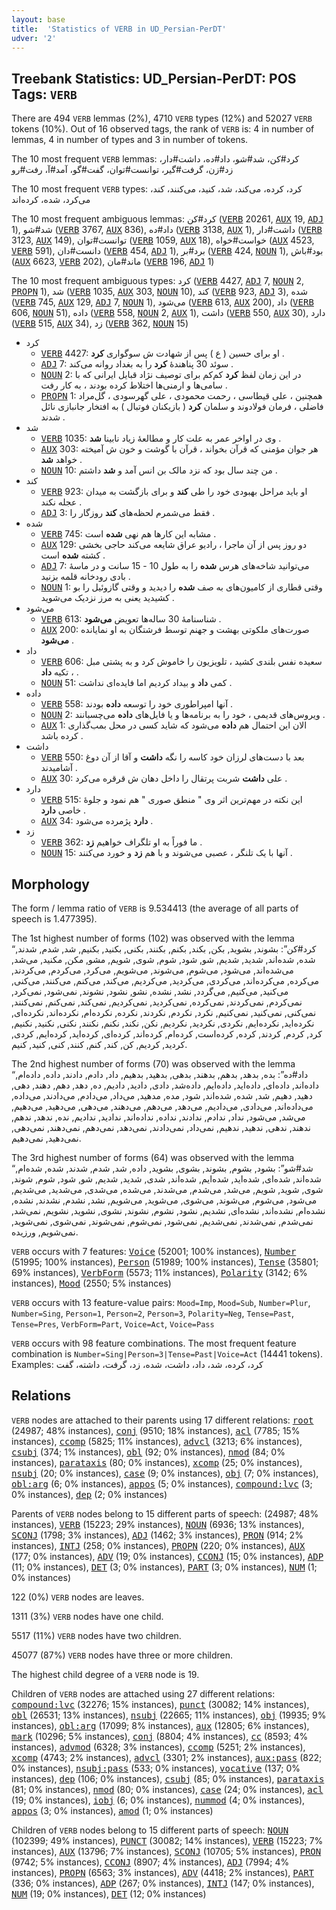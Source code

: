 ```yaml
---
layout: base
title:  'Statistics of VERB in UD_Persian-PerDT'
udver: '2'
---
```


## Treebank Statistics: UD_Persian-PerDT: POS Tags: `VERB`

There are 494 `VERB` lemmas (2%), 4710 `VERB` types (12%) and 52027 `VERB` tokens (10%).
Out of 16 observed tags, the rank of `VERB` is: 4 in number of lemmas, 4 in number of types and 3 in number of tokens.

The 10 most frequent `VERB` lemmas: کرد#کن، شد#شو، داد#ده، داشت#دار، زد#زن، گرفت#گیر، توانست#توان، گفت#گو، آمد#آ، رفت#رو

The 10 most frequent `VERB` types:  کرد، کرده، می‌کند، شد، کنید، می‌کنند، کند، می‌کرد، شده، کرده‌اند

The 10 most frequent ambiguous lemmas: کرد#کن (<tt><a href="fa_perdt-pos-VERB.html">VERB</a></tt> 20261, <tt><a href="fa_perdt-pos-AUX.html">AUX</a></tt> 19, <tt><a href="fa_perdt-pos-ADJ.html">ADJ</a></tt> 1), شد#شو (<tt><a href="fa_perdt-pos-VERB.html">VERB</a></tt> 3767, <tt><a href="fa_perdt-pos-AUX.html">AUX</a></tt> 836), داد#ده (<tt><a href="fa_perdt-pos-VERB.html">VERB</a></tt> 3138, <tt><a href="fa_perdt-pos-AUX.html">AUX</a></tt> 1), داشت#دار (<tt><a href="fa_perdt-pos-VERB.html">VERB</a></tt> 3123, <tt><a href="fa_perdt-pos-AUX.html">AUX</a></tt> 149), توانست#توان (<tt><a href="fa_perdt-pos-VERB.html">VERB</a></tt> 1059, <tt><a href="fa_perdt-pos-AUX.html">AUX</a></tt> 18), خواست#خواه (<tt><a href="fa_perdt-pos-AUX.html">AUX</a></tt> 4523, <tt><a href="fa_perdt-pos-VERB.html">VERB</a></tt> 591), دانست#دان (<tt><a href="fa_perdt-pos-VERB.html">VERB</a></tt> 454, <tt><a href="fa_perdt-pos-ADJ.html">ADJ</a></tt> 1), برد#بر (<tt><a href="fa_perdt-pos-VERB.html">VERB</a></tt> 424, <tt><a href="fa_perdt-pos-NOUN.html">NOUN</a></tt> 1), بود#باش (<tt><a href="fa_perdt-pos-AUX.html">AUX</a></tt> 6623, <tt><a href="fa_perdt-pos-VERB.html">VERB</a></tt> 202), ماند#مان (<tt><a href="fa_perdt-pos-VERB.html">VERB</a></tt> 196, <tt><a href="fa_perdt-pos-ADJ.html">ADJ</a></tt> 1)

The 10 most frequent ambiguous types:  کرد (<tt><a href="fa_perdt-pos-VERB.html">VERB</a></tt> 4427, <tt><a href="fa_perdt-pos-ADJ.html">ADJ</a></tt> 7, <tt><a href="fa_perdt-pos-NOUN.html">NOUN</a></tt> 2, <tt><a href="fa_perdt-pos-PROPN.html">PROPN</a></tt> 1), شد (<tt><a href="fa_perdt-pos-VERB.html">VERB</a></tt> 1035, <tt><a href="fa_perdt-pos-AUX.html">AUX</a></tt> 303, <tt><a href="fa_perdt-pos-NOUN.html">NOUN</a></tt> 10), کند (<tt><a href="fa_perdt-pos-VERB.html">VERB</a></tt> 923, <tt><a href="fa_perdt-pos-ADJ.html">ADJ</a></tt> 3), شده (<tt><a href="fa_perdt-pos-VERB.html">VERB</a></tt> 745, <tt><a href="fa_perdt-pos-AUX.html">AUX</a></tt> 129, <tt><a href="fa_perdt-pos-ADJ.html">ADJ</a></tt> 7, <tt><a href="fa_perdt-pos-NOUN.html">NOUN</a></tt> 1), می‌شود (<tt><a href="fa_perdt-pos-VERB.html">VERB</a></tt> 613, <tt><a href="fa_perdt-pos-AUX.html">AUX</a></tt> 200), داد (<tt><a href="fa_perdt-pos-VERB.html">VERB</a></tt> 606, <tt><a href="fa_perdt-pos-NOUN.html">NOUN</a></tt> 51), داده (<tt><a href="fa_perdt-pos-VERB.html">VERB</a></tt> 558, <tt><a href="fa_perdt-pos-NOUN.html">NOUN</a></tt> 2, <tt><a href="fa_perdt-pos-AUX.html">AUX</a></tt> 1), داشت (<tt><a href="fa_perdt-pos-VERB.html">VERB</a></tt> 550, <tt><a href="fa_perdt-pos-AUX.html">AUX</a></tt> 30), دارد (<tt><a href="fa_perdt-pos-VERB.html">VERB</a></tt> 515, <tt><a href="fa_perdt-pos-AUX.html">AUX</a></tt> 34), زد (<tt><a href="fa_perdt-pos-VERB.html">VERB</a></tt> 362, <tt><a href="fa_perdt-pos-NOUN.html">NOUN</a></tt> 15)


* کرد
  * <tt><a href="fa_perdt-pos-VERB.html">VERB</a></tt> 4427: او برای حسین ( ع ) پس از شهادت ش سوگواری <b>کرد</b> .
  * <tt><a href="fa_perdt-pos-ADJ.html">ADJ</a></tt> 7: سوئد 30 پناهندهٔ <b>کرد</b> را به بغداد روانه می‌کند .
  * <tt><a href="fa_perdt-pos-NOUN.html">NOUN</a></tt> 2: در این زمان لفظ <b>کرد</b> کم‌کم برای توصیف نژاد قبایل ایرانی که با سامی‌ها و ارمنی‌ها اختلاط کرده بودند ، به کار رفت .
  * <tt><a href="fa_perdt-pos-PROPN.html">PROPN</a></tt> 1: همچنین ، علی قیطاسی ، رحمت محمودی ، علی گهرسودی ، گل‌مراد فاضلی ، فرمان فولادوند و سلمان <b>کرد</b> ( بازیکنان فوتبال ) به افتخار جانبازی نائل شدند .
* شد
  * <tt><a href="fa_perdt-pos-VERB.html">VERB</a></tt> 1035: وی در اواخر عمر به علت کار و مطالعهٔ زیاد نابینا <b>شد</b> .
  * <tt><a href="fa_perdt-pos-AUX.html">AUX</a></tt> 303: هر جوان مؤمنی که قرآن بخواند ، قرآن با گوشت و خون ش آمیخته خواهد <b>شد</b> .
  * <tt><a href="fa_perdt-pos-NOUN.html">NOUN</a></tt> 10: من چند سال بود که نزد مالک بن انس آمد و <b>شد</b> داشتم .
* کند
  * <tt><a href="fa_perdt-pos-VERB.html">VERB</a></tt> 923: او باید مراحل بهبودی خود را طی <b>کند</b> و برای بازگشت به میدان عجله نکند .
  * <tt><a href="fa_perdt-pos-ADJ.html">ADJ</a></tt> 3: فقط می‌شمرم لحظه‌های <b>کند</b> روزگار را .
* شده
  * <tt><a href="fa_perdt-pos-VERB.html">VERB</a></tt> 745: مشابه این کارها هم نهی <b>شده</b> است .
  * <tt><a href="fa_perdt-pos-AUX.html">AUX</a></tt> 129: دو روز پس از آن ماجرا ، رادیو عراق شایعه می‌کند حاجی بخشی کشته <b>شده</b> است .
  * <tt><a href="fa_perdt-pos-ADJ.html">ADJ</a></tt> 7: می‌توانید شاخه‌های هرس <b>شده</b> را به طول 10 - 15 سانت و در ماسهٔ بادی رودخانه قلمه بزنید .
  * <tt><a href="fa_perdt-pos-NOUN.html">NOUN</a></tt> 1: وقتی قطاری از کامیون‌های به صف <b>شده</b> را دیدید و وقتی گازوئیل را بو کشیدید یعنی به مرز نزدیک می‌شوید .
* می‌شود
  * <tt><a href="fa_perdt-pos-VERB.html">VERB</a></tt> 613: شناسنامهٔ 30 ساله‌ها تعویض <b>می‌شود</b> .
  * <tt><a href="fa_perdt-pos-AUX.html">AUX</a></tt> 200: صورت‌های ملکوتی بهشت و جهنم توسط فرشتگان به او نمایانده <b>می‌شود</b> .
* داد
  * <tt><a href="fa_perdt-pos-VERB.html">VERB</a></tt> 606: سعیده نفس بلندی کشید ، تلویزیون را خاموش کرد و به پشتی مبل ، تکیه <b>داد</b> .
  * <tt><a href="fa_perdt-pos-NOUN.html">NOUN</a></tt> 51: کمی <b>داد</b> و بیداد کردیم اما فایده‌ای نداشت .
* داده
  * <tt><a href="fa_perdt-pos-VERB.html">VERB</a></tt> 558: آنها امپراطوری خود را توسعه <b>داده</b> بودند .
  * <tt><a href="fa_perdt-pos-NOUN.html">NOUN</a></tt> 2: ویروس‌های قدیمی ، خود را به برنامه‌ها و یا فایل‌های <b>داده</b> می‌چسبانند .
  * <tt><a href="fa_perdt-pos-AUX.html">AUX</a></tt> 1: الان این احتمال هم <b>داده</b> می‌شود که شاید کسی در محل بمب‌گذاری کرده باشد .
* داشت
  * <tt><a href="fa_perdt-pos-VERB.html">VERB</a></tt> 550: بعد با دست‌های لرزان خود کاسه را نگه <b>داشت</b> و آقا از آن دوغ آشامیدند .
  * <tt><a href="fa_perdt-pos-AUX.html">AUX</a></tt> 30: علی <b>داشت</b> شربت پرتقال را داخل دهان ش قرقره می‌کرد .
* دارد
  * <tt><a href="fa_perdt-pos-VERB.html">VERB</a></tt> 515: این نکته در مهم‌ترین اثر وی " منطق صوری " هم نمود و جلوهٔ خاصی <b>دارد</b> .
  * <tt><a href="fa_perdt-pos-AUX.html">AUX</a></tt> 34: <b>دارد</b> پژمرده می‌شود .
* زد
  * <tt><a href="fa_perdt-pos-VERB.html">VERB</a></tt> 362: ما فوراً به او تلگراف خواهیم <b>زد</b> .
  * <tt><a href="fa_perdt-pos-NOUN.html">NOUN</a></tt> 15: آنها با یک تلنگر ، عصبی می‌شوند و با هم <b>زد</b> و خورد می‌کنند .

## Morphology

The form / lemma ratio of `VERB` is 9.534413 (the average of all parts of speech is 1.477395).

The 1st highest number of forms (102) was observed with the lemma “کرد#کن”: بشوند, بشوید, بکن, بکند, بکنم, بکنند, بکنی, بکنید, بکنیم, شد, شدم, شدند, شده, شده‌اند, شدید, شدیم, شو, شود, شوم, شوی, شویم, مشو, مکن, مکنید, می‌شد, می‌شده‌اند, می‌شود, می‌شوم, می‌شوند, می‌شویم, می‌کرد, می‌کردم, می‌کردند, می‌کرده, می‌کرده‌اند, می‌کردی, می‌کردید, می‌کردیم, می‌کند, می‌کنم, می‌کنند, می‌کنی, می‌کنید, می‌کنیم, می‌گردد, نشد, نشده, نشو, نشود, نشوند, نمی‌شود, نمی‌کرد, نمی‌کردم, نمی‌کردند, نمی‌کرده, نمی‌کردید, نمی‌کردیم, نمی‌کند, نمی‌کنم, نمی‌کنند, نمی‌کنی, نمی‌کنید, نمی‌کنیم, نکرد, نکردم, نکردند, نکرده, نکرده‌ام, نکرده‌اند, نکرده‌ای, نکرده‌اید, نکرده‌ایم, نکردی, نکردید, نکردیم, نکن, نکند, نکنم, نکنند, نکنی, نکنید, نکنیم, کرد, کردم, کردند, کرده, کرده‌است, کرده‌ام, کرده‌اند, کرده‌ای, کرده‌اید, کرده‌ایم, کردی, کردید, کردیم, کن, کند, کنم, کنند, کنی, کنید, کنیم.

The 2nd highest number of forms (70) was observed with the lemma “داد#ده”: بده, بدهد, بدهم, بدهند, بدهی, بدهید, بدهیم, داد, دادم, دادند, داده, داده‌ام, داده‌اند, داده‌ای, داده‌اید, داده‌ایم, داده‌شد, دادی, دادید, دادیم, ده, دهد, دهم, دهند, دهی, دهید, دهیم, شد, شده, شده‌اند, شود, مده, مدهید, می‌داد, می‌دادم, می‌دادند, می‌داده, می‌داده‌اند, می‌دادی, می‌دادیم, می‌دهد, می‌دهم, می‌دهند, می‌دهی, می‌دهید, می‌دهیم, می‌شد, می‌شود, نداد, ندادم, ندادند, نداده, نداده‌اند, ندادید, ندادیم, نده, ندهد, ندهم, ندهند, ندهی, ندهید, ندهیم, نمی‌داد, نمی‌دادند, نمی‌دهد, نمی‌دهم, نمی‌دهند, نمی‌دهی, نمی‌دهید, نمی‌دهیم.

The 3rd highest number of forms (64) was observed with the lemma “شد#شو”: بشود, بشوم, بشوند, بشوی, بشوید, داده, شد, شدم, شدند, شده, شده‌ام, شده‌اند, شده‌ای, شده‌اید, شده‌ایم, شده‌‌اند, شدی, شدید, شدیم, شو, شود, شوم, شوند, شوی, شوید, شویم, می‌شد, می‌شدم, می‌شدند, می‌شده, می‌شدی, می‌شدید, می‌شدیم, می‌شود, می‌شوم, می‌شوند, می‌شوی, می‌شوید, می‌شویم, نشد, نشدم, نشدند, نشده, نشده‌ام, نشده‌اند, نشده‌ای, نشدیم, نشود, نشوم, نشوند, نشوی, نشوید, نشویم, نمی‌شد, نمی‌شدم, نمی‌شدند, نمی‌شدیم, نمی‌شود, نمی‌شوم, نمی‌شوند, نمی‌شوی, نمی‌شوید, نمی‌شویم, ورزیده.

`VERB` occurs with 7 features: <tt><a href="fa_perdt-feat-Voice.html">Voice</a></tt> (52001; 100% instances), <tt><a href="fa_perdt-feat-Number.html">Number</a></tt> (51995; 100% instances), <tt><a href="fa_perdt-feat-Person.html">Person</a></tt> (51989; 100% instances), <tt><a href="fa_perdt-feat-Tense.html">Tense</a></tt> (35801; 69% instances), <tt><a href="fa_perdt-feat-VerbForm.html">VerbForm</a></tt> (5573; 11% instances), <tt><a href="fa_perdt-feat-Polarity.html">Polarity</a></tt> (3142; 6% instances), <tt><a href="fa_perdt-feat-Mood.html">Mood</a></tt> (2550; 5% instances)

`VERB` occurs with 13 feature-value pairs: `Mood=Imp`, `Mood=Sub`, `Number=Plur`, `Number=Sing`, `Person=1`, `Person=2`, `Person=3`, `Polarity=Neg`, `Tense=Past`, `Tense=Pres`, `VerbForm=Part`, `Voice=Act`, `Voice=Pass`

`VERB` occurs with 98 feature combinations.
The most frequent feature combination is `Number=Sing|Person=3|Tense=Past|Voice=Act` (14441 tokens).
Examples: کرد، کرده، شد، داد، داشت، شده، زد، گرفت، داشته، گفت


## Relations

`VERB` nodes are attached to their parents using 17 different relations: <tt><a href="fa_perdt-dep-root.html">root</a></tt> (24987; 48% instances), <tt><a href="fa_perdt-dep-conj.html">conj</a></tt> (9510; 18% instances), <tt><a href="fa_perdt-dep-acl.html">acl</a></tt> (7785; 15% instances), <tt><a href="fa_perdt-dep-ccomp.html">ccomp</a></tt> (5825; 11% instances), <tt><a href="fa_perdt-dep-advcl.html">advcl</a></tt> (3213; 6% instances), <tt><a href="fa_perdt-dep-csubj.html">csubj</a></tt> (374; 1% instances), <tt><a href="fa_perdt-dep-obl.html">obl</a></tt> (92; 0% instances), <tt><a href="fa_perdt-dep-nmod.html">nmod</a></tt> (84; 0% instances), <tt><a href="fa_perdt-dep-parataxis.html">parataxis</a></tt> (80; 0% instances), <tt><a href="fa_perdt-dep-xcomp.html">xcomp</a></tt> (25; 0% instances), <tt><a href="fa_perdt-dep-nsubj.html">nsubj</a></tt> (20; 0% instances), <tt><a href="fa_perdt-dep-case.html">case</a></tt> (9; 0% instances), <tt><a href="fa_perdt-dep-obj.html">obj</a></tt> (7; 0% instances), <tt><a href="fa_perdt-dep-obl-arg.html">obl:arg</a></tt> (6; 0% instances), <tt><a href="fa_perdt-dep-appos.html">appos</a></tt> (5; 0% instances), <tt><a href="fa_perdt-dep-compound-lvc.html">compound:lvc</a></tt> (3; 0% instances), <tt><a href="fa_perdt-dep-dep.html">dep</a></tt> (2; 0% instances)

Parents of `VERB` nodes belong to 15 different parts of speech:  (24987; 48% instances), <tt><a href="fa_perdt-pos-VERB.html">VERB</a></tt> (15223; 29% instances), <tt><a href="fa_perdt-pos-NOUN.html">NOUN</a></tt> (6936; 13% instances), <tt><a href="fa_perdt-pos-SCONJ.html">SCONJ</a></tt> (1798; 3% instances), <tt><a href="fa_perdt-pos-ADJ.html">ADJ</a></tt> (1462; 3% instances), <tt><a href="fa_perdt-pos-PRON.html">PRON</a></tt> (914; 2% instances), <tt><a href="fa_perdt-pos-INTJ.html">INTJ</a></tt> (258; 0% instances), <tt><a href="fa_perdt-pos-PROPN.html">PROPN</a></tt> (220; 0% instances), <tt><a href="fa_perdt-pos-AUX.html">AUX</a></tt> (177; 0% instances), <tt><a href="fa_perdt-pos-ADV.html">ADV</a></tt> (19; 0% instances), <tt><a href="fa_perdt-pos-CCONJ.html">CCONJ</a></tt> (15; 0% instances), <tt><a href="fa_perdt-pos-ADP.html">ADP</a></tt> (11; 0% instances), <tt><a href="fa_perdt-pos-DET.html">DET</a></tt> (3; 0% instances), <tt><a href="fa_perdt-pos-PART.html">PART</a></tt> (3; 0% instances), <tt><a href="fa_perdt-pos-NUM.html">NUM</a></tt> (1; 0% instances)

122 (0%) `VERB` nodes are leaves.

1311 (3%) `VERB` nodes have one child.

5517 (11%) `VERB` nodes have two children.

45077 (87%) `VERB` nodes have three or more children.

The highest child degree of a `VERB` node is 19.

Children of `VERB` nodes are attached using 27 different relations: <tt><a href="fa_perdt-dep-compound-lvc.html">compound:lvc</a></tt> (32276; 15% instances), <tt><a href="fa_perdt-dep-punct.html">punct</a></tt> (30082; 14% instances), <tt><a href="fa_perdt-dep-obl.html">obl</a></tt> (26531; 13% instances), <tt><a href="fa_perdt-dep-nsubj.html">nsubj</a></tt> (22665; 11% instances), <tt><a href="fa_perdt-dep-obj.html">obj</a></tt> (19935; 9% instances), <tt><a href="fa_perdt-dep-obl-arg.html">obl:arg</a></tt> (17099; 8% instances), <tt><a href="fa_perdt-dep-aux.html">aux</a></tt> (12805; 6% instances), <tt><a href="fa_perdt-dep-mark.html">mark</a></tt> (10296; 5% instances), <tt><a href="fa_perdt-dep-conj.html">conj</a></tt> (8804; 4% instances), <tt><a href="fa_perdt-dep-cc.html">cc</a></tt> (8593; 4% instances), <tt><a href="fa_perdt-dep-advmod.html">advmod</a></tt> (6328; 3% instances), <tt><a href="fa_perdt-dep-ccomp.html">ccomp</a></tt> (5251; 2% instances), <tt><a href="fa_perdt-dep-xcomp.html">xcomp</a></tt> (4743; 2% instances), <tt><a href="fa_perdt-dep-advcl.html">advcl</a></tt> (3301; 2% instances), <tt><a href="fa_perdt-dep-aux-pass.html">aux:pass</a></tt> (822; 0% instances), <tt><a href="fa_perdt-dep-nsubj-pass.html">nsubj:pass</a></tt> (533; 0% instances), <tt><a href="fa_perdt-dep-vocative.html">vocative</a></tt> (137; 0% instances), <tt><a href="fa_perdt-dep-dep.html">dep</a></tt> (106; 0% instances), <tt><a href="fa_perdt-dep-csubj.html">csubj</a></tt> (85; 0% instances), <tt><a href="fa_perdt-dep-parataxis.html">parataxis</a></tt> (81; 0% instances), <tt><a href="fa_perdt-dep-nmod.html">nmod</a></tt> (80; 0% instances), <tt><a href="fa_perdt-dep-case.html">case</a></tt> (24; 0% instances), <tt><a href="fa_perdt-dep-acl.html">acl</a></tt> (19; 0% instances), <tt><a href="fa_perdt-dep-iobj.html">iobj</a></tt> (6; 0% instances), <tt><a href="fa_perdt-dep-nummod.html">nummod</a></tt> (4; 0% instances), <tt><a href="fa_perdt-dep-appos.html">appos</a></tt> (3; 0% instances), <tt><a href="fa_perdt-dep-amod.html">amod</a></tt> (1; 0% instances)

Children of `VERB` nodes belong to 15 different parts of speech: <tt><a href="fa_perdt-pos-NOUN.html">NOUN</a></tt> (102399; 49% instances), <tt><a href="fa_perdt-pos-PUNCT.html">PUNCT</a></tt> (30082; 14% instances), <tt><a href="fa_perdt-pos-VERB.html">VERB</a></tt> (15223; 7% instances), <tt><a href="fa_perdt-pos-AUX.html">AUX</a></tt> (13796; 7% instances), <tt><a href="fa_perdt-pos-SCONJ.html">SCONJ</a></tt> (10705; 5% instances), <tt><a href="fa_perdt-pos-PRON.html">PRON</a></tt> (9742; 5% instances), <tt><a href="fa_perdt-pos-CCONJ.html">CCONJ</a></tt> (8907; 4% instances), <tt><a href="fa_perdt-pos-ADJ.html">ADJ</a></tt> (7994; 4% instances), <tt><a href="fa_perdt-pos-PROPN.html">PROPN</a></tt> (6563; 3% instances), <tt><a href="fa_perdt-pos-ADV.html">ADV</a></tt> (4418; 2% instances), <tt><a href="fa_perdt-pos-PART.html">PART</a></tt> (336; 0% instances), <tt><a href="fa_perdt-pos-ADP.html">ADP</a></tt> (267; 0% instances), <tt><a href="fa_perdt-pos-INTJ.html">INTJ</a></tt> (147; 0% instances), <tt><a href="fa_perdt-pos-NUM.html">NUM</a></tt> (19; 0% instances), <tt><a href="fa_perdt-pos-DET.html">DET</a></tt> (12; 0% instances)


